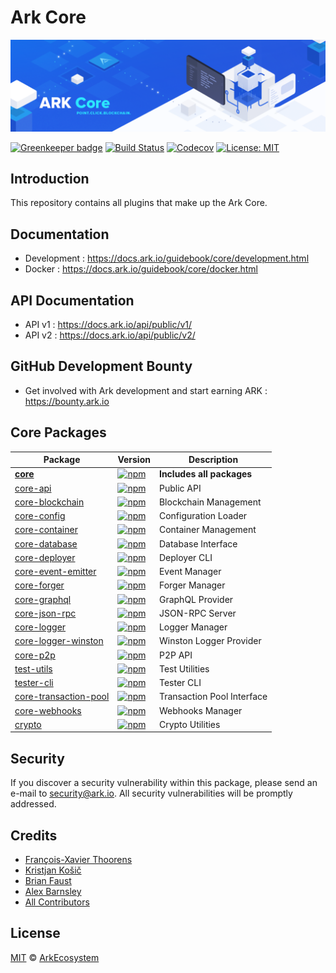 # Ark Core

<p align="center">
    <img src="./banner.png" />
</p>

[![Greenkeeper badge](https://badges.greenkeeper.io/ArkEcosystem/core.svg)](https://greenkeeper.io/)
[![Build Status](https://badgen.now.sh/circleci/github/ArkEcosystem/core)](https://circleci.com/gh/ArkEcosystem/core)
[![Codecov](https://badgen.now.sh/codecov/c/github/arkecosystem/core)](https://codecov.io/gh/arkecosystem/core)
[![License: MIT](https://badgen.now.sh/badge/license/MIT/green)](https://opensource.org/licenses/MIT)

## Introduction

This repository contains all plugins that make up the Ark Core.

## Documentation

- Development : https://docs.ark.io/guidebook/core/development.html
- Docker : https://docs.ark.io/guidebook/core/docker.html

## API Documentation

- API v1 : https://docs.ark.io/api/public/v1/
- API v2 : https://docs.ark.io/api/public/v2/

## GitHub Development Bounty

- Get involved with Ark development and start earning ARK : https://bounty.ark.io

## Core Packages

| Package                                                  | Version                                                                                                                                           | Description                |
| -------------------------------------------------------- | ------------------------------------------------------------------------------------------------------------------------------------------------- | -------------------------- |
| **[core](/packages/core)**                               | [![npm](https://img.shields.io/npm/v/@arkecosystem/core.svg)](https://www.npmjs.com/package/@arkecosystem/core)                                   | **Includes all packages**  |
| [core-api](/packages/core-api)                           | [![npm](https://img.shields.io/npm/v/@arkecosystem/core-api.svg)](https://www.npmjs.com/package/@arkecosystem/core-api)                           | Public API                 |
| [core-blockchain](/packages/core-blockchain)             | [![npm](https://img.shields.io/npm/v/@arkecosystem/core-blockchain.svg)](https://www.npmjs.com/package/@arkecosystem/core-blockchain)             | Blockchain Management      |
| [core-config](/packages/core-config)                     | [![npm](https://img.shields.io/npm/v/@arkecosystem/core-config.svg)](https://www.npmjs.com/package/@arkecosystem/core-config)                     | Configuration Loader       |
| [core-container](/packages/core-container)               | [![npm](https://img.shields.io/npm/v/@arkecosystem/core-container.svg)](https://www.npmjs.com/package/@arkecosystem/core-container)               | Container Management       |
| [core-database](/packages/core-database)                 | [![npm](https://img.shields.io/npm/v/@arkecosystem/core-database.svg)](https://www.npmjs.com/package/@arkecosystem/core-database)                 | Database Interface         |
| [core-deployer](/packages/core-deployer)                 | [![npm](https://img.shields.io/npm/v/@arkecosystem/core-deployer.svg)](https://www.npmjs.com/package/@arkecosystem/core-deployer)                 | Deployer CLI               |
| [core-event-emitter](/packages/core-event-emitter)       | [![npm](https://img.shields.io/npm/v/@arkecosystem/core-event-emitter.svg)](https://www.npmjs.com/package/@arkecosystem/core-event-emitter)       | Event Manager              |
| [core-forger](/packages/core-forger)                     | [![npm](https://img.shields.io/npm/v/@arkecosystem/core-forger.svg)](https://www.npmjs.com/package/@arkecosystem/core-forger)                     | Forger Manager             |
| [core-graphql](/packages/core-graphql)                   | [![npm](https://img.shields.io/npm/v/@arkecosystem/core-graphql.svg)](https://www.npmjs.com/package/@arkecosystem/core-graphql)                   | GraphQL Provider           |
| [core-json-rpc](/packages/core-json-rpc)                 | [![npm](https://img.shields.io/npm/v/@arkecosystem/core-json-rpc.svg)](https://www.npmjs.com/package/@arkecosystem/core-json-rpc)                 | JSON-RPC Server            |
| [core-logger](/packages/core-logger)                     | [![npm](https://img.shields.io/npm/v/@arkecosystem/core-logger.svg)](https://www.npmjs.com/package/@arkecosystem/core-logger)                     | Logger Manager             |
| [core-logger-winston](/packages/core-logger-winston)     | [![npm](https://img.shields.io/npm/v/@arkecosystem/core-logger-winston.svg)](https://www.npmjs.com/package/@arkecosystem/core-logger-winston)     | Winston Logger Provider    |
| [core-p2p](/packages/core-p2p)                           | [![npm](https://img.shields.io/npm/v/@arkecosystem/core-p2p.svg)](https://www.npmjs.com/package/@arkecosystem/core-p2p)                           | P2P API                    |
| [test-utils](/packages/core-test-utils)                  | [![npm](https://img.shields.io/npm/v/@arkecosystem/core-test-utils.svg)](https://www.npmjs.com/package/@arkecosystem/core-test-utils)             | Test Utilities             |
| [tester-cli](/packages/core-tester-cli)                  | [![npm](https://img.shields.io/npm/v/@arkecosystem/core-tester-cli.svg)](https://www.npmjs.com/package/@arkecosystem/core-tester-cli)             | Tester CLI                 |
| [core-transaction-pool](/packages/core-transaction-pool) | [![npm](https://img.shields.io/npm/v/@arkecosystem/core-transaction-pool.svg)](https://www.npmjs.com/package/@arkecosystem/core-transaction-pool) | Transaction Pool Interface |
| [core-webhooks](/packages/core-webhooks)                 | [![npm](https://img.shields.io/npm/v/@arkecosystem/core-webhooks.svg)](https://www.npmjs.com/package/@arkecosystem/core-webhooks)                 | Webhooks Manager           |
| [crypto](/packages/crypto)                               | [![npm](https://img.shields.io/npm/v/@arkecosystem/crypto.svg)](https://www.npmjs.com/package/@arkecosystem/crypto)                               | Crypto Utilities           |

## Security

If you discover a security vulnerability within this package, please send an e-mail to security@ark.io. All security vulnerabilities will be promptly addressed.

## Credits

- [François-Xavier Thoorens](https://github.com/fix)
- [Kristjan Košič](https://github.com/kristjank)
- [Brian Faust](https://github.com/faustbrian)
- [Alex Barnsley](https://github.com/alexbarnsley)
- [All Contributors](../../contributors)

## License

[MIT](LICENSE) © [ArkEcosystem](https://ark.io)
